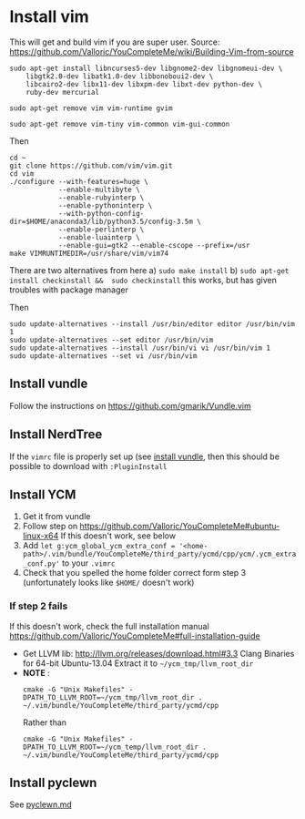 # Install vim

This will get and build vim if you are super user.
Source: https://github.com/Valloric/YouCompleteMe/wiki/Building-Vim-from-source
```
sudo apt-get install libncurses5-dev libgnome2-dev libgnomeui-dev \
    libgtk2.0-dev libatk1.0-dev libbonoboui2-dev \
    libcairo2-dev libx11-dev libxpm-dev libxt-dev python-dev \
    ruby-dev mercurial

sudo apt-get remove vim vim-runtime gvim

sudo apt-get remove vim-tiny vim-common vim-gui-common
```
Then
```
cd ~
git clone https://github.com/vim/vim.git
cd vim
./configure --with-features=huge \
            --enable-multibyte \
            --enable-rubyinterp \
            --enable-pythoninterp \
            --with-python-config-dir=$HOME/anaconda3/lib/python3.5/config-3.5m \
            --enable-perlinterp \
            --enable-luainterp \
            --enable-gui=gtk2 --enable-cscope --prefix=/usr
make VIMRUNTIMEDIR=/usr/share/vim/vim74
```
There are two alternatives from here
a) `sudo make install`
b) `sudo apt-get install checkinstall &&  sudo checkinstall`
   this works, but has given troubles with package manager

Then
```
sudo update-alternatives --install /usr/bin/editor editor /usr/bin/vim 1
sudo update-alternatives --set editor /usr/bin/vim
sudo update-alternatives --install /usr/bin/vi vi /usr/bin/vim 1
sudo update-alternatives --set vi /usr/bin/vim
```

## Install vundle
Follow the instructions on https://github.com/gmarik/Vundle.vim

## Install NerdTree
If the `vimrc` file is properly set up (see [install vundle](#install-vundle),
then this should be possible to download with `:PluginInstall`

## Install YCM
1. Get it from vundle
2. Follow step on https://github.com/Valloric/YouCompleteMe#ubuntu-linux-x64
   If this doesn't work, see below
3. Add
   `let g:ycm_global_ycm_extra_conf = '<home-path>/.vim/bundle/YouCompleteMe/third_party/ycmd/cpp/ycm/.ycm_extra_conf.py'`
   to your `.vimrc`
4. Check that you spelled the home folder correct form step 3
   (unfortunately looks like `$HOME/` doesn't work)

### If step 2 fails
If this doesn't work, check the full installation manual
https://github.com/Valloric/YouCompleteMe#full-installation-guide
- Get LLVM lib:
  http://llvm.org/releases/download.html#3.3
  Clang Binaries for 64-bit Ubuntu-13.04
  Extract it to `~/ycm_tmp/llvm_root_dir`
- **NOTE** :
  ```
  cmake -G "Unix Makefiles" -DPATH_TO_LLVM_ROOT=~/ycm_tmp/llvm_root_dir . ~/.vim/bundle/YouCompleteMe/third_party/ycmd/cpp
  ```
  Rather than
  ```
  cmake -G "Unix Makefiles" -DPATH_TO_LLVM_ROOT=~/ycm_temp/llvm_root_dir . ~/.vim/bundle/YouCompleteMe/third_party/ycmd/cpp
  ```

## Install pyclewn
See [pyclewn.md](pyclewn.md)
